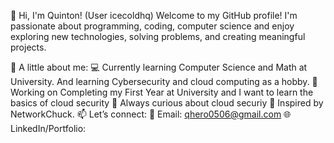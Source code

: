 👋 Hi, I'm Quinton! (User icecoldhq)
Welcome to my GitHub profile! I'm passionate about programming, coding, computer science and enjoy exploring new technologies, solving problems, and creating meaningful projects.

🌟 A little about me:
💻 Currently learning Computer Science and Math at University. And learning Cybersecurity and cloud computing as a hobby.
🎯 Working on Completing my First Year at University and I want to learn the basics of cloud security
🌱 Always curious about cloud securiy
🎨 Inspired by NetworkChuck.
📫 Let’s connect:
📧 Email: qhero0506@gmail.com
🌐 LinkedIn/Portfolio: 
<!---
icecoldhq/icecoldhq is a ✨ special ✨ repository because its `README.md` (this file) appears on your GitHub profile.
You can click the Preview link to take a look at your changes.
--->
